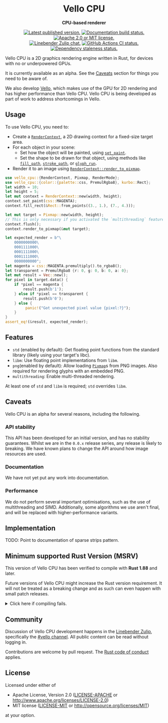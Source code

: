 <div align="center">

# Vello CPU

**CPU-based renderer**

[![Latest published version.](https://img.shields.io/crates/v/vello_cpu.svg)](https://crates.io/crates/vello_cpu)
[![Documentation build status.](https://img.shields.io/docsrs/vello_cpu.svg)](https://docs.rs/vello_cpu)
[![Apache 2.0 or MIT license.](https://img.shields.io/badge/license-Apache--2.0_OR_MIT-blue.svg)](#license)
\
[![Linebender Zulip chat.](https://img.shields.io/badge/Linebender-%23vello-blue?logo=Zulip)](https://xi.zulipchat.com/#narrow/channel/197075-vello)
[![GitHub Actions CI status.](https://img.shields.io/github/actions/workflow/status/linebender/vello/ci.yml?logo=github&label=CI)](https://github.com/linebender/vello/actions)
[![Dependency staleness status.](https://deps.rs/crate/vello_cpu/latest/status.svg)](https://deps.rs/crate/vello_cpu)

</div>

<!-- We use cargo-rdme to update the README with the contents of lib.rs.
To edit the following section, update it in lib.rs, then run:
cargo rdme --workspace-project=vello_cpu --heading-base-level=0
Full documentation at https://github.com/orium/cargo-rdme -->

<!-- Intra-doc links used in lib.rs should be evaluated here.
See https://linebender.org/blog/doc-include/ for related discussion. -->

[`RenderContext`]: https://docs.rs/vello_cpu/latest/vello_cpu/struct.RenderContext.html
[RenderContext::set_paint]: https://docs.rs/vello_cpu/latest/vello_cpu/struct.RenderContext.html#method.set_paint
[RenderContext::fill_path]: https://docs.rs/vello_cpu/latest/vello_cpu/struct.RenderContext.html#method.fill_path
[RenderContext::stroke_path]: https://docs.rs/vello_cpu/latest/vello_cpu/struct.RenderContext.html#method.stroke_path
[RenderContext::glyph_run]: https://docs.rs/vello_cpu/latest/vello_cpu/struct.RenderContext.html#method.glyph_run
[`RenderContext::render_to_pixmap`]: https://docs.rs/vello_cpu/latest/vello_cpu/struct.RenderContext.html#method.render_to_pixmap
[`Pixmap`]: https://docs.rs/vello_cpu/latest/vello_cpu/struct.Pixmap.html
[libm]: https://crates.io/crates/libm

<!-- cargo-rdme start -->

Vello CPU is a 2D graphics rendering engine written in Rust, for devices with no or underpowered GPUs.

It is currently available as an alpha.
See the [Caveats](#caveats) section for things you need to be aware of.

We also develop [Vello](https://crates.io/crates/vello), which makes use of the GPU for 2D rendering and has higher performance than Vello CPU.
Vello CPU is being developed as part of work to address shortcomings in Vello.

## Usage

To use Vello CPU, you need to:

- Create a [`RenderContext`][], a 2D drawing context for a fixed-size target area.
- For each object in your scene:
  - Set how the object will be painted, using [`set_paint`][RenderContext::set_paint].
  - Set the shape to be drawn for that object, using methods like [`fill_path`][RenderContext::fill_path],
    [`stroke_path`][RenderContext::stroke_path], or [`glyph_run`][RenderContext::glyph_run].
- Render it to an image using [`RenderContext::render_to_pixmap`][].

```rust
use vello_cpu::{RenderContext, Pixmap, RenderMode};
use vello_cpu::{color::{palette::css, PremulRgba8}, kurbo::Rect};
let width = 10;
let height = 5;
let mut context = RenderContext::new(width, height);
context.set_paint(css::MAGENTA);
context.fill_rect(&Rect::from_points((3., 1.), (7., 4.)));

let mut target = Pixmap::new(width, height);
// This is only necessary if you activated the `multithreading` feature.
context.flush();
context.render_to_pixmap(&mut target);

let expected_render = b"\
    0000000000\
    0001111000\
    0001111000\
    0001111000\
    0000000000";
let magenta = css::MAGENTA.premultiply().to_rgba8();
let transparent = PremulRgba8 {r: 0, g: 0, b: 0, a: 0};
let mut result = Vec::new();
for pixel in target.data() {
    if *pixel == magenta {
        result.push(b'1');
    } else if *pixel == transparent {
        result.push(b'0');
    } else {
         panic!("Got unexpected pixel value {pixel:?}");
    }
}
assert_eq!(&result, expected_render);
```

## Features

- `std` (enabled by default): Get floating point functions from the standard library
  (likely using your target's libc).
- `libm`: Use floating point implementations from `libm`.
- `png`(enabled by default): Allow loading [`Pixmap`]s from PNG images.
  Also required for rendering glyphs with an embedded PNG.
- `multithreading`: Enable multi-threaded rendering.

At least one of `std` and `libm` is required; `std` overrides `libm`.

## Caveats

Vello CPU is an alpha for several reasons, including the following.

### API stability

This API has been developed for an initial version, and has no stability guarantees.
Whilst we are in the `0.0.x` release series, any release is likely to breaking.
We have known plans to change the API around how image resources are used.

### Documentation

We have not yet put any work into documentation.

### Performance

We do not perform several important optimisations, such as the use of multithreading and SIMD.
Additionally, some algorithms we use aren't final, and will be replaced with higher-performance variants.

## Implementation

TODO: Point to documentation of sparse strips pattern.

<!-- cargo-rdme end -->

## Minimum supported Rust Version (MSRV)

This version of Vello CPU has been verified to compile with **Rust 1.88** and later.

Future versions of Vello CPU might increase the Rust version requirement.
It will not be treated as a breaking change and as such can even happen with small patch releases.

<details>
<summary>Click here if compiling fails.</summary>

As time has passed, some of Vello CPU's dependencies could have released versions with a higher Rust requirement.
If you encounter a compilation issue due to a dependency and don't want to upgrade your Rust toolchain, then you could downgrade the dependency.

```sh
# Use the problematic dependency's name and version
cargo update -p package_name --precise 0.1.1
```

</details>

## Community

Discussion of Vello CPU development happens in the [Linebender Zulip](https://xi.zulipchat.com/), specifically the [#vello channel](https://xi.zulipchat.com/#narrow/channel/197075-vello).
All public content can be read without logging in.

Contributions are welcome by pull request.
The [Rust code of conduct] applies.

## License

Licensed under either of

- Apache License, Version 2.0 ([LICENSE-APACHE](LICENSE-APACHE) or <http://www.apache.org/licenses/LICENSE-2.0>)
- MIT license ([LICENSE-MIT](LICENSE-MIT) or <http://opensource.org/licenses/MIT>)

at your option.

[Rust code of conduct]: https://www.rust-lang.org/policies/code-of-conduct
